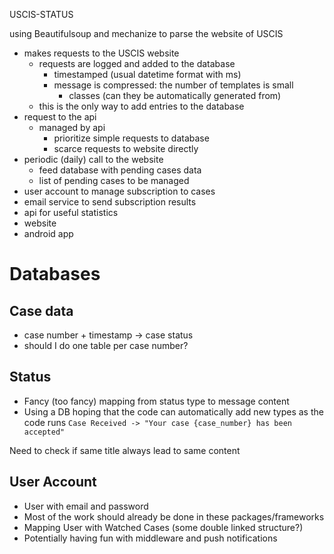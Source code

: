USCIS-STATUS

using Beautifulsoup and mechanize to parse the website of USCIS

- makes requests to the USCIS website
    - requests are logged and added to the database
        - timestamped (usual datetime format with ms)
        - message is compressed: the number of templates is small
            - classes (can they be automatically generated from)
    - this is the only way to add entries to the database
- request to the api
    - managed by api
        - prioritize simple requests to database
        - scarce requests to website directly
- periodic (daily) call to the website
    - feed database with pending cases data
    - list of pending cases to be managed
- user account to manage subscription to cases
- email service to send subscription results
- api for useful statistics
- website
- android app


# Databases

## Case data

- case number + timestamp -> case status
- should I do one table per case number? 

## Status

- Fancy (too fancy) mapping from status type to message content
- Using a DB hoping that the code can automatically add new types as the code runs
`Case Received -> "Your case {case_number} has been accepted"`

Need to check if same title always lead to same content

## User Account

- User with email and password
- Most of the work should already be done in these packages/frameworks
- Mapping User with Watched Cases (some double linked structure?)
- Potentially having fun with middleware and push notifications
